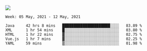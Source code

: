 <img align="center" src="https://github-readme-stats.vercel.app/api?username=bafuka&show_icons=true&icon_color=CE1D2D&text_color=718096&bg_color=ffffff&hide_title=true" />

<!--START_SECTION:waka-->
```text
Week: 05 May, 2021 - 12 May, 2021

Java     42 hrs 8 mins   █████████████████████░░░░   83.89 % 
XML      1 hr 54 mins    █░░░░░░░░░░░░░░░░░░░░░░░░   03.80 % 
HTML     1 hr 22 mins    ▓░░░░░░░░░░░░░░░░░░░░░░░░   02.75 % 
Vue.js   1 hr 7 mins     ▓░░░░░░░░░░░░░░░░░░░░░░░░   02.25 % 
YAML     59 mins         ▒░░░░░░░░░░░░░░░░░░░░░░░░   01.98 % 
```
<!--END_SECTION:waka-->

<!--
**bafuka/bafuka** is a ✨ _special_ ✨ repository because its `README.md` (this file) appears on your GitHub profile.

Here are some ideas to get you started:

- 🔭 I’m currently working on ...
- 🌱 I’m currently learning ...
- 👯 I’m looking to collaborate on ...
- 🤔 I’m looking for help with ...
- 💬 Ask me about ...
- 📫 How to reach me: ...
- 😄 Pronouns: ...
- ⚡ Fun fact: ...
-->
